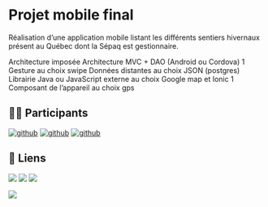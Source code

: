 # Projet mobile final
Réalisation d’une application mobile listant les  différents sentiers hivernaux présent au Québec dont la Sépaq est gestionnaire.

Architecture imposée
  Architecture MVC + DAO (Android ou Cordova)
1 Gesture au choix
  swipe
Données distantes au choix
  JSON (postgres)
Librairie Java ou JavaScript externe au choix
  Google map et Ionic
1 Composant de l’appareil au choix
  gps
  
## 👨‍💻 Participants
[![github](https://img.shields.io/badge/brice_camus-000?style=for-the-badge&logo=github&logoColor=white)](https://github.com/Voxys)
[![github](https://img.shields.io/badge/samuel_d'astous-000?style=for-the-badge&logo=github&logoColor=white)](https://github.com/Poyut/)
[![github](https://img.shields.io/badge/Maxence_schroeder-000?style=for-the-badge&logo=github&logoColor=white)](https://github.com/Maxence-schroeder01)

## 🔗 Liens
[![](https://img.shields.io/badge/Jeu_de_donnees-EBEBEB?style=for-the-badge&logo=databricks&logoColor=white)](https://www.donneesquebec.ca/recherche/dataset/sentiers-hivernaux/resource/540ad36a-1303-4b1a-b554-64c97d31ed7a)
[![](https://img.shields.io/badge/Figma-39ADFC?style=for-the-badge&logo=figma&logoColor=white)](https://www.figma.com/file/kbTB6I61wlw1H9jSvUQUoL/Projet-Mobile)
[![](https://img.shields.io/badge/Figjam-A969FC?style=for-the-badge&logo=figma&logoColor=white)](https://www.figma.com/file/xSu7TeECdZf24g8Rxhs7YT/Projet-Mobile)

[![](https://img.shields.io/badge/Notre_video_de_presentation-000?style=for-the-badge&logo=youtube&logoColor=white)](https://www.youtube.com/watch?v=8IgYrcwWeyc)
